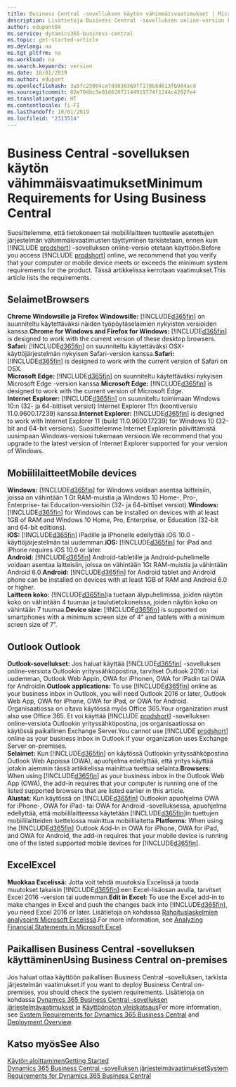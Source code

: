 ```yaml
---
title: Business Central -sovelluksen käytön vähimmäisvaatimukset | Microsoft Docs
description: Lisätietoja Business Central -sovelluksen online-version käyttämisen vähimmäis- ja versiovaatimuksista.
author: edupont04
ms.service: dynamics365-business-central
ms.topic: get-started-article
ms.devlang: na
ms.tgt_pltfrm: na
ms.workload: na
ms.search.keywords: version
ms.date: 10/01/2019
ms.author: edupont
ms.openlocfilehash: 3a5fc25004ce7dd838369ff178b8d613fb984acd
ms.sourcegitcommit: 02e704bc3e01d62072144919774f1244c42827e4
ms.translationtype: HT
ms.contentlocale: fi-FI
ms.lasthandoff: 10/01/2019
ms.locfileid: "2313514"
---
```

# <a name="minimum-requirements-for-using-business-central"></a><span data-ttu-id="be549-103">Business Central -sovelluksen käytön vähimmäisvaatimukset</span><span class="sxs-lookup"><span data-stu-id="be549-103">Minimum Requirements for Using Business Central</span></span>
<span data-ttu-id="be549-104">Suosittelemme, että tietokoneen tai mobiililaitteen tuotteelle asetettujen järjestelmän vähimmäisvaatimusten täyttyminen tarkistetaan, ennen kuin [!INCLUDE [prodshort](includes/prodshort.md)] -sovelluksen online-versio otetaan käyttöön.</span><span class="sxs-lookup"><span data-stu-id="be549-104">Before you access [!INCLUDE [prodshort](includes/prodshort.md)] online, we recommend that you verify that your computer or mobile device meets or exceeds the minimum system requirements for the product.</span></span> <span data-ttu-id="be549-105">Tässä artikkelissa kerrotaan vaatimukset.</span><span class="sxs-lookup"><span data-stu-id="be549-105">This article lists the requirements.</span></span>  

## <a name="browsers"></a><span data-ttu-id="be549-106">Selaimet</span><span class="sxs-lookup"><span data-stu-id="be549-106">Browsers</span></span>
<span data-ttu-id="be549-107">**Chrome Windowsille ja Firefox Windowsille:** [!INCLUDE[d365fin](includes/d365fin_md.md)] on suunniteltu käytettäväksi näiden työpöytäselaimien nykyisten versioiden kanssa.</span><span class="sxs-lookup"><span data-stu-id="be549-107">**Chrome for Windows and Firefox for Windows:** [!INCLUDE[d365fin](includes/d365fin_md.md)] is designed to work with the current version of these desktop browsers.</span></span>  
<span data-ttu-id="be549-108">**Safari:** [!INCLUDE[d365fin](includes/d365fin_md.md)] on suunniteltu käytettäväksi OSX-käyttöjärjestelmän nykyisen Safari-version kanssa.</span><span class="sxs-lookup"><span data-stu-id="be549-108">**Safari:** [!INCLUDE[d365fin](includes/d365fin_md.md)] is designed to work with the current version of Safari on OSX.</span></span>  
<span data-ttu-id="be549-109">**Microsoft Edge:** [!INCLUDE[d365fin](includes/d365fin_md.md)] on suunniteltu käytettäväksi nykyisen Microsoft Edge -version kanssa.</span><span class="sxs-lookup"><span data-stu-id="be549-109">**Microsoft Edge:** [!INCLUDE[d365fin](includes/d365fin_md.md)] is designed to work with the current version of Microsoft Edge.</span></span>  
<span data-ttu-id="be549-110">**Internet Explorer:** [!INCLUDE[d365fin](includes/d365fin_md.md)] on suunniteltu toimimaan Windows 10:n (32- ja 64-bittiset versiot) Internet Explorer 11:n (koontiversio 11.0.9600.17239) kanssa.</span><span class="sxs-lookup"><span data-stu-id="be549-110">**Internet Explorer:** [!INCLUDE[d365fin](includes/d365fin_md.md)] is designed to work with Internet Explorer 11 (build 11.0.9600.17239) for Windows 10 (32-bit and 64-bit versions).</span></span> <span data-ttu-id="be549-111">Suosittelemme Internet Explorerin päivittämistä uusimpaan Windows-versiosi tukemaan versioon.</span><span class="sxs-lookup"><span data-stu-id="be549-111">We recommend that you upgrade to the latest version of Internet Explorer supported for your version of Windows.</span></span>  

## <a name="mobile-devices"></a><span data-ttu-id="be549-112">Mobiililaitteet</span><span class="sxs-lookup"><span data-stu-id="be549-112">Mobile devices</span></span>
<span data-ttu-id="be549-113">**Windows:** [!INCLUDE[d365fin](includes/d365fin_md.md)] for Windows voidaan asentaa laitteisiin, joissa on vähintään 1 Gt RAM-muistia ja Windows 10 Home-, Pro-, Enterprise- tai Education-versioihin (32- ja 64-bittiset versiot).</span><span class="sxs-lookup"><span data-stu-id="be549-113">**Windows:** [!INCLUDE[d365fin](includes/d365fin_md.md)] for Windows can be installed on devices with at least 1GB of RAM and Windows 10 Home, Pro, Enterprise, or Education (32-bit and 64-bit editions).</span></span>  
<span data-ttu-id="be549-114">**iOS:** [!INCLUDE[d365fin](includes/d365fin_md.md)] iPadille ja iPhonelle edellyttää iOS 10.0 -käyttöjärjestelmän tai uudemman.</span><span class="sxs-lookup"><span data-stu-id="be549-114">**iOS:** [!INCLUDE[d365fin](includes/d365fin_md.md)] for iPad and iPhone requires iOS 10.0 or later.</span></span>  
<span data-ttu-id="be549-115">**Android:** [!INCLUDE[d365fin](includes/d365fin_md.md)] Android-tabletille ja Android-puhelimelle voidaan asentaa laitteisiin, joissa on vähintään 1Gt RAM-muistia ja vähintään Android 6.0.</span><span class="sxs-lookup"><span data-stu-id="be549-115">**Android:** [!INCLUDE[d365fin](includes/d365fin_md.md)] for Android tablet and Android phone can be installed on devices with at least 1GB of RAM and Android 6.0 or higher.</span></span>  
<span data-ttu-id="be549-116">**Laitteen koko:** [!INCLUDE[d365fin](includes/d365fin_md.md)]ia tuetaan älypuhelimissa, joiden näytön koko on vähintään 4 tuumaa ja taulutietokoneissa, joiden näytön koko on vähintään 7 tuumaa.</span><span class="sxs-lookup"><span data-stu-id="be549-116">**Device size:** [!INCLUDE[d365fin](includes/d365fin_md.md)] is supported on smartphones with a minimum screen size of 4” and tablets with a minimum screen size of 7”.</span></span>  

## <a name="outlook"></a><span data-ttu-id="be549-117">Outlook </span><span class="sxs-lookup"><span data-stu-id="be549-117">Outlook</span></span>
<span data-ttu-id="be549-118">**Outlook-sovellukset:** Jos haluat käyttää [!INCLUDE[d365fin](includes/d365fin_md.md)] -sovelluksen online-versiota Outlookin yrityssähköpostina, tarvitset Outlook 2016:n tai uudemman, Outlook Web Appin, OWA for iPhonen, OWA for iPadin tai OWA for Androidin.</span><span class="sxs-lookup"><span data-stu-id="be549-118">**Outlook applications:** To use [!INCLUDE[d365fin](includes/d365fin_md.md)] online as your business inbox in Outlook, you will need Outlook 2016 or later, Outlook Web App, OWA for iPhone, OWA for iPad, or OWA for Android.</span></span> <span data-ttu-id="be549-119">Organisaatiossa on oltava käytössä myös Office 365.</span><span class="sxs-lookup"><span data-stu-id="be549-119">Your organization must also use Office 365.</span></span> <span data-ttu-id="be549-120">Et voi käyttää [!INCLUDE [prodshort](includes/prodshort.md)] -sovelluksen online-versiota Outlookin yrityssähköpostina, jos organisaatiossa on käytössä paikallinen Exchange Server.</span><span class="sxs-lookup"><span data-stu-id="be549-120">You cannot use [!INCLUDE [prodshort](includes/prodshort.md)] online as your business inbox in Outlook if your organization uses Exchange Server on-premises.</span></span>  
<span data-ttu-id="be549-121">**Selaimet:** Kun [!INCLUDE[d365fin](includes/d365fin_md.md)] on käytössä Outlookin yrityssähköpostina Outlook Web Appissa (OWA), apuohjelma edellyttää, että yritys käyttää jotakin aiemmin tässä artikkelissa mainittua tuettua selainta.</span><span class="sxs-lookup"><span data-stu-id="be549-121">**Browsers:** When using [!INCLUDE[d365fin](includes/d365fin_md.md)] as your business inbox in the Outlook Web App (OWA), the add-in requires that your computer is running one of the listed supported browsers that are listed earlier in this article.</span></span>  
<span data-ttu-id="be549-122">**Alustat:** Kun käytössä on [!INCLUDE[d365fin](includes/d365fin_md.md)] Outlookin apuohjelma OWA for iPhone-, OWA for iPad- tai OWA for Android -sovelluksessa, apuohjelma edellyttää, että mobiililaitteessa käytetään [!INCLUDE[d365fin](includes/d365fin_md.md)]in tuettujen mobiililaitteiden luettelossa mainittua mobiililaitetta.</span><span class="sxs-lookup"><span data-stu-id="be549-122">**Platforms:** When using the [!INCLUDE[d365fin](includes/d365fin_md.md)] Outlook Add-In in OWA for iPhone, OWA for iPad, and OWA for Android, the add-in requires that your mobile device is running one of the listed supported mobile devices for [!INCLUDE[d365fin](includes/d365fin_md.md)].</span></span>  

## <a name="excel"></a><span data-ttu-id="be549-123">Excel</span><span class="sxs-lookup"><span data-stu-id="be549-123">Excel</span></span>
<span data-ttu-id="be549-124">**Muokkaa Excelissä:** Jotta voit tehdä muutoksia Excelissä ja tuoda muutokset takaisin [!INCLUDE[d365fin](includes/d365fin_md.md)]:een Excel-lisäosan avulla, tarvitset Excel 2016 -version tai uudemman.</span><span class="sxs-lookup"><span data-stu-id="be549-124">**Edit in Excel:** To use the Excel add-in to make changes in Excel and push the changes back into [!INCLUDE[d365fin](includes/d365fin_md.md)], you need Excel 2016 or later.</span></span> <span data-ttu-id="be549-125">Lisätietoja on kohdassa [Rahoituslaskelmien analysointi Microsoft Excelissä](finance-analyze-excel.md).</span><span class="sxs-lookup"><span data-stu-id="be549-125">For more information, see [Analyzing Financial Statements in Microsoft Excel](finance-analyze-excel.md).</span></span>  

## <a name="using-business-central-on-premises"></a><span data-ttu-id="be549-126">Paikallisen Business Central -sovelluksen käyttäminen</span><span class="sxs-lookup"><span data-stu-id="be549-126">Using Business Central on-premises</span></span>

<span data-ttu-id="be549-127">Jos haluat ottaa käyttöön paikallisen Business Central -sovelluksen, tarkista järjestelmän vaatimukset.</span><span class="sxs-lookup"><span data-stu-id="be549-127">If you want to deploy Business Central on-premises, you should check the system requirements.</span></span> <span data-ttu-id="be549-128">Lisätietoja on kohdassa [Dynamics 365 Business Central -sovelluksen järjestelmävaatimukset](/dynamics365/business-central/dev-itpro/deployment/system-requirement-business-central) ja [Käyttöönoton yleiskatsaus](/dynamics365/business-central/dev-itpro/deployment/deployment)</span><span class="sxs-lookup"><span data-stu-id="be549-128">For more information, see [System Requirements for Dynamics 365 Business Central](/dynamics365/business-central/dev-itpro/deployment/system-requirement-business-central) and [Deployment Overview](/dynamics365/business-central/dev-itpro/deployment/deployment).</span></span>  

## <a name="see-also"></a><span data-ttu-id="be549-129">Katso myös</span><span class="sxs-lookup"><span data-stu-id="be549-129">See Also</span></span>
[<span data-ttu-id="be549-130">Käytön aloittaminen</span><span class="sxs-lookup"><span data-stu-id="be549-130">Getting Started</span></span>](product-get-started.md)  
[<span data-ttu-id="be549-131">Dynamics 365 Business Central -sovelluksen järjestelmävaatimukset</span><span class="sxs-lookup"><span data-stu-id="be549-131">System Requirements for Dynamics 365 Business Central</span></span>](/dynamics365/business-central/dev-itpro/deployment/system-requirement-business-central)  
